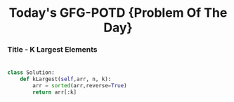 <h1 align="center">Today's GFG-POTD {Problem Of The Day}</h1>

### Title - K Largest Elements<br><br>

```python
class Solution:
	def kLargest(self,arr, n, k):
		arr = sorted(arr,reverse=True)
		return arr[:k]
```
